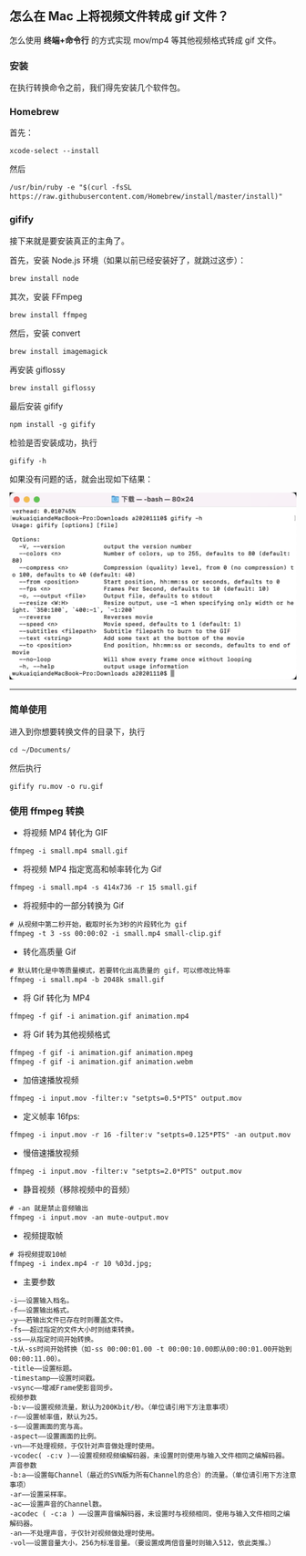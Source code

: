 
## 怎么在 Mac 上将视频文件转成 gif 文件？

怎么使用 **终端+命令行** 的方式实现 mov/mp4 等其他视频格式转成 gif 文件。

### 安装

在执行转换命令之前，我们得先安装几个软件包。

### Homebrew

首先：

``` {.line-numbers}
xcode-select --install
```
然后
```{.line-numbers}
/usr/bin/ruby -e "$(curl -fsSL https://raw.githubusercontent.com/Homebrew/install/master/install)"
```

### gifify

接下来就是要安装真正的主角了。

首先，安装 Node.js 环境（如果以前已经安装好了，就跳过这步）：
```{.line-numbers}
brew install node
```

其次，安装 FFmpeg

```{.line-numbers}
brew install ffmpeg
```

然后，安装 convert

```{.line-numbers}
brew install imagemagick
```

再安装 giflossy

```{.line-numbers}
brew install giflossy
```

最后安装 gifify
```{.line-numbers}
npm install -g gifify
```
检验是否安装成功，执行
```{.line-numbers}
gifify -h
```

如果没有问题的话，就会出现如下结果：

![](images/2022-07-01-19-09-17.png)

---

### 简单使用 

进入到你想要转换文件的目录下，执行

```
cd ~/Documents/
```

然后执行

```
gifify ru.mov -o ru.gif
```

### 使用 ffmpeg 转换

- 将视频 MP4 转化为 GIF

```
ffmpeg -i small.mp4 small.gif
```

- 将视频 MP4 指定宽高和帧率转化为 Gif

```
ffmpeg -i small.mp4 -s 414x736 -r 15 small.gif
```

- 将视频中的一部分转换为 Gif

```{.line-numbers}
# 从视频中第二秒开始，截取时长为3秒的片段转化为 gif
ffmpeg -t 3 -ss 00:00:02 -i small.mp4 small-clip.gif
```

- 转化高质量 Gif

```{.line-numbers}
# 默认转化是中等质量模式，若要转化出高质量的 gif，可以修改比特率
ffmpeg -i small.mp4 -b 2048k small.gif
```

- 将 Gif 转化为 MP4

```
ffmpeg -f gif -i animation.gif animation.mp4
```

- 将 Gif 转为其他视频格式

```{.line-numbers}
ffmpeg -f gif -i animation.gif animation.mpeg
ffmpeg -f gif -i animation.gif animation.webm
```
- 加倍速播放视频

```
ffmpeg -i input.mov -filter:v "setpts=0.5*PTS" output.mov
```

- 定义帧率 16fps:

```
ffmpeg -i input.mov -r 16 -filter:v "setpts=0.125*PTS" -an output.mov
```

- 慢倍速播放视频

```
ffmpeg -i input.mov -filter:v "setpts=2.0*PTS" output.mov
```

- 静音视频（移除视频中的音频）

```{.line-numbers}
# -an 就是禁止音频输出
ffmpeg -i input.mov -an mute-output.mov
```

- 视频提取帧

```{.line-numbers}
# 将视频提取10帧
ffmpeg -i index.mp4 -r 10 %03d.jpg;
```

- 主要参数

```{.line-numbers}
-i——设置输入档名。
-f——设置输出格式。
-y——若输出文件已存在时则覆盖文件。
-fs——超过指定的文件大小时则结束转换。
-ss——从指定时间开始转换。
-t从-ss时间开始转换（如-ss 00:00:01.00 -t 00:00:10.00即从00:00:01.00开始到00:00:11.00）。
-title——设置标题。
-timestamp——设置时间戳。
-vsync——增减Frame使影音同步。
视频参数
-b:v——设置视频流量，默认为200Kbit/秒。（单位请引用下方注意事项）
-r——设置帧率值，默认为25。
-s——设置画面的宽与高。
-aspect——设置画面的比例。
-vn——不处理视频，于仅针对声音做处理时使用。
-vcodec( -c:v )——设置视频视频编解码器，未设置时则使用与输入文件相同之编解码器。
声音参数
-b:a——设置每Channel（最近的SVN版为所有Channel的总合）的流量。（单位请引用下方注意事项）
-ar——设置采样率。
-ac——设置声音的Channel数。
-acodec ( -c:a ) ——设置声音编解码器，未设置时与视频相同，使用与输入文件相同之编解码器。
-an——不处理声音，于仅针对视频做处理时使用。
-vol——设置音量大小，256为标准音量。（要设置成两倍音量时则输入512，依此类推。）
```

